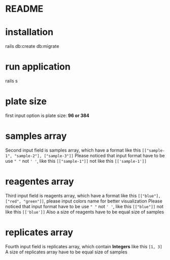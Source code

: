 # README

# installation
  rails db:create db:migrate 

# run application
  rails s

# plate size
  first input option is plate size: **96 or 384**

# samples array 
  Second input field is samples array, which have a format like this ```[["sample-1", "sample-2"], ["sample-3"]]```
  Please noticed that input format have to be use ```" "``` not ```' '```, like this ```[["sample-1"]]``` not like this ```[['sample-1']]```

# reagentes array
  Third input field is reagents array, which have a format like this ```[["blue"], ["red", "green"]]```, please input colors name for better visualization
  Please noticed that input format have to be use ```" "``` not ```' '```, like this ```[["blue"]]``` not like this ```[['blue']]```
  Also a size of reagents have to be equal size of samples

# replicates array
  Fourth input field is replicates array, which contain **Integers** like this ```[1, 3]```
  A size of replicates array have to be equal size of samples 